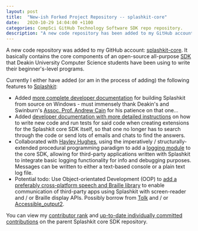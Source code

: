 ```yaml
---
layout: post
title:  "New-ish Forked Project Repository -- splashkit-core"
date:   2020-10-29 14:04:00 +1100
categories: CompSci GitHub Technology Software SDK repo repository.
description: "A new code repository has been added to my GitHub account: splashkit-core.  It basically contains the..."
---
```


A new code repository was added to my GitHub account: [splashkit-core](https://github.com/njsch/splashkit-core).  It basically contains the core components of an open-source all-purpose [SDK](https://en.wikipedia.org/wiki/Software_development_kit) that Deakin University Computer Science students have been using to write their beginner's-level programs.

Currently I either have added (or am in the process of adding) the following features to [Splashkit](https://www.splashkit.io/):
  - Added [more complete developer documentation](https://github.com/splashkit/splashkit-core/pull/121) for building Splashkit from source on Windows - must immensely thank Deakin's and Swinburn's [Assoc. Prof. Andrew Cain](https://www.deakin.edu.au/about-deakin/people/andrew-cain) for his patience on that one...
  - Added [developer documentation with more detailed instructions](https://github.com/splashkit/splashkit-core/pull/137) on how to write new code and run tests for said code when creating extensions for the Splashkit core SDK itself, so that one no longer has to search through the code or send lots of emails and chats to find the answers.
  - Collaborated with [Hayley Hughes](https://blog.foxes.systems/about/), using the imperatively / structurally-extended procedural programming paradigm to add a [logging module](https://github.com/njsch/splashkit-core/tree/logging) to the core SDK, allowing for third-party applications written with Splashkit to integrate basic logging functionality for info and debugging purposes.  Messages can be written to either a text-based console or a plain text log file.
  - Potential todo: Use Object-orientated Development (OOP) to [add a preferably cross-platform speech and Braille library](https://github.com/splashkit/splashkit-core/issues/113) to enable communication of third-party apps using Splashkit with screen-reader and / or Braille display APIs.  Possibly borrow from [Tolk](https://github.com/dkager/tolk) and / or [Accessible_output2](https://github.com/ctoth/accessible_output2).

You can view my [contributor rank](https://github.com/splashkit/splashkit-core/graphs/contributors) and [up-to-date individually committed contributions](https://github.com/splashkit/splashkit-core/commits?author=njsch) on the parent Splashkit core SDK repository.